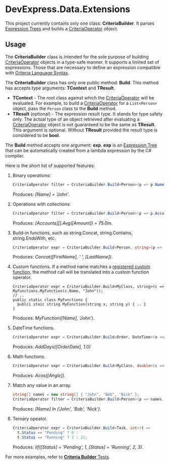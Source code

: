 # DevExpress.Data.Extensions

This project currently contains only one class: **CriteriaBuilder**. It parses [Expression Trees](https://docs.microsoft.com/en-us/dotnet/csharp/programming-guide/concepts/expression-trees/) and builds a [CriteriaOperator](https://documentation.devexpress.com/CoreLibraries/DevExpress.Data.Filtering.CriteriaOperator.class) object.

## Usage

The **CriteriaBuilder** class is intended for the sole purpose of building [CriteriaOperator](https://documentation.devexpress.com/CoreLibraries/DevExpress.Data.Filtering.CriteriaOperator.class) objects in a type-safe manner. It supports a limited set of expressions. Those that are necessary to define an expression compatible with [Criteria Language Syntax](https://documentation.devexpress.com/CoreLibraries/4928).

The **CriteriaBuilder** class has only one public method: **Build**. This method has accepts type arguments: **TContext** and **TResult**.

* **TContext** - The root class against which the [CriteriaOperator](https://documentation.devexpress.com/CoreLibraries/DevExpress.Data.Filtering.CriteriaOperator.class) will be evaluated. For example, to build a [CriteriaOperator](https://documentation.devexpress.com/CoreLibraries/DevExpress.Data.Filtering.CriteriaOperator.class) for a `List<Person>` object, pass the `Person` class to the **Build** method.
* **TResult** (optional) - The expression result type. It stands for type safety only. The actual type of an object retrieved after evaluating a [CriteriaOperator](https://documentation.devexpress.com/CoreLibraries/DevExpress.Data.Filtering.CriteriaOperator.class) object is not guaranteed to be the same as **TResult**. This argument is optional. Without **TResult** provided the result type is considered to be **bool**.

The **Build** method accepts one argument: **exp**. **exp** is an [Expression Tree](https://docs.microsoft.com/en-us/dotnet/csharp/programming-guide/concepts/expression-trees/) that can be automatically created from a lambda expression by the C# compiler.

Here is the short list of supported features:

1. Binary operations:

    ```csharp
    CriteriaOperator filter = CriteriaBuilder.Build<Person>(p => p.Name == "John");
    ```

    Produces: *[Name] = 'John'*.

2. Operations with collections:

    ```csharp
    CriteriaOperator filter = CriteriaBuilder.Build<Person>(p => p.Accounts.Average(a => a.Amount) == 75);
    ```

    Produces: *[Accounts][].Avg([Amount]) = 75.0m*.

3. Build-in functions, such as string.Concat, string.Contains, string.EndsWith, etc.

    ```csharp
    CriteriaOperator expr = CriteriaBuilder.Build<Person, string>(p => string.Concat(p.FirstName, " ", p.LastName)); 
    ```

    Produces: *Concat([FirstName], ' ', [LastName])*.

4. Custom functions. If a method name matches a [registered custom function](https://documentation.devexpress.com/CoreLibraries/DevExpress.Data.Filtering.CriteriaOperator.RegisterCustomFunction.method), the method call will be translated into a custom function operator.

    ```charp
    CriteriaOperator expr = CriteriaBuilder.Build<MyClass, string>(c => MyFunctions.MyFunction(c.Name, "John"));
    // ..
    public static class MyFunctions {
      publci staic string MyFunction(string x, string y) { .. }
    }
    ```

    Produces: *MyFunction([Name], 'John')*.

5. DateTime functions.

    ```csharp
    CriteriaOperator expr = CriteriaBuilder.Build<Order, DateTime>(o => o.OrderDate.AddDays(1));
    ```

    Produces: *AddDays([OrderDate], 1.0)*

6. Math functions.

    ```csharp
    CriteriaOperator expr = CriteriaBuilder.Build<MyClass, double>(c => Math.Acos(c.Angle));
    ```

    Produces: *Acos([Angle])*.

7. Match any value in an array.

    ```csharp
    string[] names = new string[] { "John", "Bob", "Nick" };
    CriteriaOperator filter = CriteriaBuilder.Build<Person>(p => names.Contains(p.Name));
    ```

    Produces: *[Name] In ('John', 'Bob', 'Nick')*.

8. Ternary opeator.

    ```csharp
    CriteriaOperator expr = CriteriaBuilder.Build<Task, int>(t =>
      t.Status == "Pending" ? 0 :
      t.Status == "Running" ? 1 : 2);
    ```

    Produces: *Iif([Status] = 'Pending', 1, [Status] = 'Running', 2, 3)*.

For more examples, refer to [**Criteria Builder** Tests](https://github.com/Astak/DevExpress.Data.Extensions/tree/master/DevExpress.Data.Extensions.Tests/CriteriaBuilderTests).
